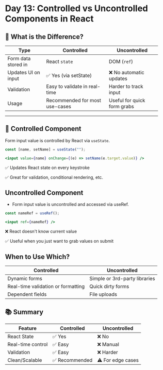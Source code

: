 #  Day 13: Controlled vs Uncontrolled Components in React

## 🎯 What is the Difference?

| Type               | Controlled                         | Uncontrolled                    |
|--------------------|-------------------------------------|----------------------------------|
| Form data stored in | React `state`                      | DOM (`ref`)                     |
| Updates UI on input | ✅ Yes (via setState)               | ❌ No automatic updates         |
| Validation         | Easy to validate in real-time      | Harder to track input           |
| Usage              | Recommended for most use-cases     | Useful for quick form grabs     |

---

## 🤖 Controlled Component

Form input value is controlled by React via `useState`.

```jsx
const [name, setName] = useState("");

<input value={name} onChange={(e) => setName(e.target.value)} />
```
✅ Updates React state on every keystroke

✅ Great for validation, conditional rendering, etc.
## Uncontrolled Component
- Form input value is uncontrolled and accessed via useRef.
```jsx
const nameRef = useRef();

<input ref={nameRef} />
```
❌ React doesn't know current value

✅ Useful when you just want to grab values on submit
## When to Use Which?
| Controlled                         | Uncontrolled                  |
| ---------------------------------- | ----------------------------- |
| Dynamic forms                      | Simple or 3rd-party libraries |
| Real-time validation or formatting | Quick dirty forms             |
| Dependent fields                   | File uploads                  |
## 📚 Summary
| Feature           | Controlled    | Uncontrolled      |
| ----------------- | ------------- | ----------------- |
| React State       | ✅ Yes         | ❌ No              |
| Real-time control | ✅ Easy        | ❌ Manual          |
| Validation        | ✅ Easy        | ❌ Harder          |
| Clean/Scalable    | ✅ Recommended | ⚠️ For edge cases |
